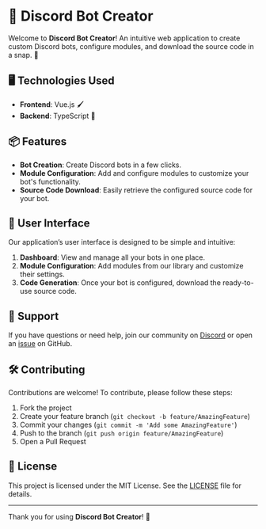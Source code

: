 # 🤖 Discord Bot Creator

Welcome to **Discord Bot Creator**! An intuitive web application to create custom Discord bots, configure modules, and download the source code in a snap. 🚀

## 🖥️ Technologies Used

- **Frontend**: Vue.js 🖌️
- **Backend**: TypeScript 🧩

## 📦 Features

- **Bot Creation**: Create Discord bots in a few clicks.
- **Module Configuration**: Add and configure modules to customize your bot's functionality.
- **Source Code Download**: Easily retrieve the configured source code for your bot.

## 🎨 User Interface

Our application’s user interface is designed to be simple and intuitive:

1. **Dashboard**: View and manage all your bots in one place.
2. **Module Configuration**: Add modules from our library and customize their settings.
3. **Code Generation**: Once your bot is configured, download the ready-to-use source code.

## 💬 Support

If you have questions or need help, join our community on [Discord](https://discord.gg/esmPQUjJzt) or open an [issue](https://github.com/Discord-Bot-Maker-by-ifanoxy/discord-bot-creator/issues) on GitHub.

## 🛠️ Contributing

Contributions are welcome! To contribute, please follow these steps:

1. Fork the project
2. Create your feature branch (`git checkout -b feature/AmazingFeature`)
3. Commit your changes (`git commit -m 'Add some AmazingFeature'`)
4. Push to the branch (`git push origin feature/AmazingFeature`)
5. Open a Pull Request

## 📜 License

This project is licensed under the MIT License. See the [LICENSE](LICENSE) file for details.

---

Thank you for using **Discord Bot Creator**! 🎉
